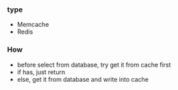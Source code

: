 ### type
- Memcache
- Redis

### How
- before select from database, try get it from cache first
- if has, just return
- else, get it from database and write into cache
